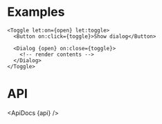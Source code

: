 <script lang="ts">
  import api from '$lib/components/Toggle.svelte?raw&sveld';
  import ApiDocs from '$lib/components/ApiDocs.svelte';
</script>

# Examples

```svelte
<Toggle let:on={open} let:toggle>
  <Button on:click={toggle}>Show dialog</Button>

  <Dialog {open} on:close={toggle}>
    <!-- render contents -->
  </Dialog>
</Toggle>
```

# API

<ApiDocs {api} />
